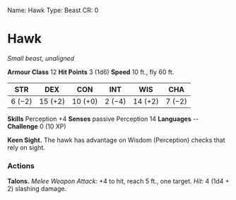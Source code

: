 Name: Hawk
Type: Beast
CR: 0

# Hawk
_Small beast, unaligned_

**Armour Class** 12
**Hit Points** 3 (1d6)
**Speed** 10 ft., fly 60 ft.

| STR     | DEX     | CON     | INT     | WIS     | CHA     |
|---------|---------|---------|---------|---------|---------|
| 6 (−2)  | 15 (+2) | 10 (+0) | 2 (−4)  | 14 (+2) | 7 (−2)  |  

**Skills** Perception +4
**Senses** passive Perception 14
**Languages** --
**Challenge** 0 (10 XP)

**Keen Sight.** The hawk has advantage on Wisdom (Perception) checks that rely on sight.

### Actions 
**Talons.** _Melee Weapon Attack:_ +4 to hit, reach 5 ft., one target. _Hit:_ 4 (1d4 + 2) slashing damage.